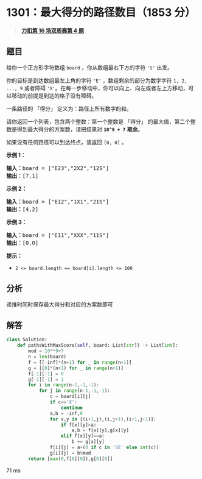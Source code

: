 # 1301：最大得分的路径数目（1853 分）


> <u>**[力扣第 16 场双周赛第 4 题](https://leetcode.cn/problems/number-of-paths-with-max-score/)**</u>

## 题目

<p>给你一个正方形字符数组 <code>board</code> ，你从数组最右下方的字符 <code>&#39;S&#39;</code> 出发。</p>

<p>你的目标是到达数组最左上角的字符 <code>&#39;E&#39;</code> ，数组剩余的部分为数字字符 <code>1, 2, ..., 9</code> 或者障碍 <code>&#39;X&#39;</code>。在每一步移动中，你可以向上、向左或者左上方移动，可以移动的前提是到达的格子没有障碍。</p>

<p>一条路径的 「得分」 定义为：路径上所有数字的和。</p>

<p>请你返回一个列表，包含两个整数：第一个整数是 「得分」 的最大值，第二个整数是得到最大得分的方案数，请把结果对 <strong><code>10^9 + 7</code></strong> <strong>取余</strong>。</p>

<p>如果没有任何路径可以到达终点，请返回 <code>[0, 0]</code> 。</p>



<p><strong>示例 1：</strong></p>

<pre>
<strong>输入：</strong>board = [&quot;E23&quot;,&quot;2X2&quot;,&quot;12S&quot;]
<strong>输出：</strong>[7,1]
</pre>

<p><strong>示例 2：</strong></p>

<pre>
<strong>输入：</strong>board = [&quot;E12&quot;,&quot;1X1&quot;,&quot;21S&quot;]
<strong>输出：</strong>[4,2]
</pre>

<p><strong>示例 3：</strong></p>

<pre>
<strong>输入：</strong>board = [&quot;E11&quot;,&quot;XXX&quot;,&quot;11S&quot;]
<strong>输出：</strong>[0,0]
</pre>



<p><strong>提示：</strong></p>

<ul>
<li><code>2 &lt;= board.length == board[i].length &lt;= 100</code></li>
</ul>




## 分析

递推时同时保存最大得分和对应的方案数即可

## 解答


```python
class Solution:
    def pathsWithMaxScore(self, board: List[str]) -> List[int]:
        mod = 10**9+7
        n = len(board)
        f = [[-inf]*(n+1) for _ in range(n+1)]
        g = [[0]*(n+1) for _ in range(n+1)]
        f[-1][-1] = 0
        g[-1][-1] = 1
        for i in range(n-1,-1,-1):
            for j in range(n-1,-1,-1):
                c = board[i][j]
                if c=='X':
                    continue
                a,b = -inf,0
                for x,y in [(i+1,j),(i,j+1),(i+1,j+1)]:
                    if f[x][y]>a:
                        a,b = f[x][y],g[x][y]
                    elif f[x][y]==a:
                        b += g[x][y]
                f[i][j] = a+(0 if c in 'SE' else int(c))
                g[i][j] = b%mod
        return [max(0,f[0][0]),g[0][0]]
```
71 ms
